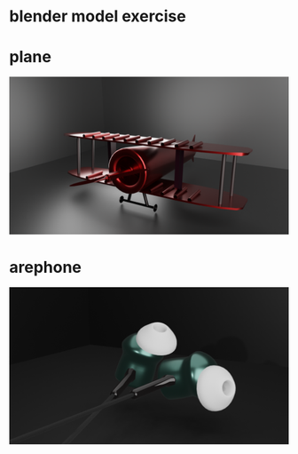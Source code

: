 
# blender model exercise

# plane

![](https://github.com/chuguofei/blender-model/blob/main/plane/plane.png)

# arephone

![](https://github.com/chuguofei/blender-model/blob/main/images/arephone.png)